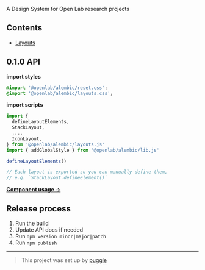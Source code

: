 A Design System for Open Lab research projects

## Contents

- [Layouts](https://digitalinteraction.github.io/alembic/src/layouts/)

## 0.1.0 API

**import styles**

```css
@import '@openlab/alembic/reset.css';
@import '@openlab/alembic/layouts.css';
```

**import scripts**

```js
import {
  defineLayoutElements,
  StackLayout,
  ...,
  IconLayout,
} from '@openlab/alembic/layouts.js'
import { addGlobalStyle } from '@openlab/alembic/lib.js'

defineLayoutElements()

// Each layout is exported so you can manually define them,
// e.g. `StackLayout.defineElement()`
```

[**Component usage →**](https://digitalinteraction.github.io/alembic/src/layouts/)

## Release process

1. Run the build
2. Update API docs if needed
3. Run `npm version minor|major|patch`
4. Run `npm publish`

---

> This project was set up by [puggle](https://npm.im/puggle)
